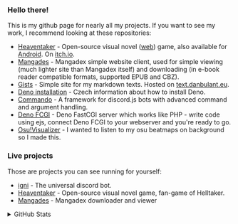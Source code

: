 ### Hello there!

This is my github page for nearly all my projects. If you want to see my work, I recommend looking at these repositories:

* [Heaventaker](https://github.com/danbulant/heaventaker) - Open-source visual novel ([web](https://heaventaker.danbulant.eu/)) game, also available for [Android](https://play.google.com/store/apps/details?id=eu.danbulant.heaventaker&utm_source=github_profile). On [itch.io](https://danbulant.itch.io/heaventaker).
* [Mangades](https://github.com/danbulant/Mangades) - Mangadex simple website client, used for simple viewing (much lighter site than Mangadex itself) and downloading (in e-book reader compatible formats, supported EPUB and CBZ).
* [Gists](https://github.com/danbulant/gists) - Simple site for my markdown texts. Hosted on [text.danbulant.eu](https://text.danbulant.eu).
* [Deno installation](https://github.com/danbulant/deno_install) - Czech information about how to install Deno.
* [Commando](https://github.com/iceproductions/Commando) - A framework for discord.js bots with advanced command and argument handling.
* [Deno FCGI](https://github.com/danbulant/dejs-fcgi) - Deno FastCGI server which works like PHP - write code using ejs, connect Deno FCGI to your webserver and you're ready to go.
* [Osu!Visualizer](https://github.com/danbulant/osuVisualizer) - I wanted to listen to my osu beatmaps on background so I made this.

### Live projects

Those are projects you can see running for yourself:

* [igni](https://top.gg/bot/739864286775738399) - The universal discord bot.
* [Heaventaker](https://danbulant.itch.io/heaventaker) - Open-source visual novel game, fan-game of Helltaker.
* [Mangades](https://manga.danbulant.eu) - Mangadex downloader and viewer


<details>
  <summary>GitHub Stats</summary>
  
  <p align="center">
    <img src="https://github-readme-stats.vercel.app/api/top-langs?username=danbulant&show_icons=true&locale=en&layout=compact&theme=dark&langs_count=8&count_private=true"/>
    <img src="https://github-readme-stats.vercel.app/api?username=danbulant&show_icons=true&locale=en&theme=dark&count_private=true" alt="SingularisArt"/>
    <img src="https://github-readme-streak-stats.herokuapp.com/?user=danbulant&theme=dark&count_private=true"/>
    <img src="https://activity-graph.herokuapp.com/graph?username=danbulant&theme=github" />
  </p>
</details>
